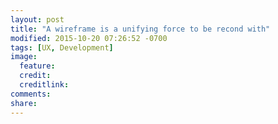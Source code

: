 ```yaml
---
layout: post
title: "A wireframe is a unifying force to be recond with"
modified: 2015-10-20 07:26:52 -0700
tags: [UX, Development]
image:
  feature: 
  credit: 
  creditlink: 
comments: 
share: 
---
```

